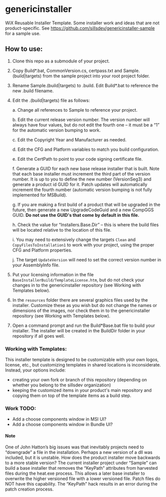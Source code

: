 # genericinstaller

WiX Reusable Installer Template.
Some installer work and ideas that are not product-specific.
See https://github.com/sillsdev/genericinstaller-sample for a sample use.

## How to use:
1)	Clone this repo as a submodule of your project.
2)	Copy Build*.bat, CommonVersion.cs, certpass.txt and Sample.(build|targets) from the sample project into your root project folder.
3)	Rename Sample.(build|targets) to <ProjectName>.build. Edit Build*.bat to reference the new <ProjectName>.build filename.
4)	Edit the <ProjectName>.(build|targets) file as follows:

	a.	Change all references to Sample to reference your project.

	b.	Edit the current release version number. The version number will always have four values, but do not edit the fourth one – it must be a “1” for the automatic version bumping to work.

	c.	Edit the Copyright Year and Manufacturer as needed.

	d.	Edit the CFG and Platform variables to match you build configuration.

	e.	Edit the CertPath to point to your code signing certificate file.

	f.	Generate a GUID for each new base release installer that is built. Note that each base installer must increment the third part of the version number. It is up to you to define the new number (VersionSeg3) and generate a product id GUID for it. Patch updates will automatically increment the fourth number (automatic version bumping is not fully implemented for MSBuild).

	g.	If you are making a first build of a product that will be upgraded in the future, then generate a new UpgradeCodeGuid and a new CompGGS GUID. **Do not use the GUID's that come by default in this file.**

	h.	Check the value for “Installers.Base.Dir” – this is where the build files will be located relative to the location of this file.

	i.	You may need to extensively change the targets `Clean` and `CopyFilesToInstallation1` to work with your project, using the proper CFG and Platform properties.

	j.	The target `UpdateVersion` will need to set the correct version number in your AssemblyInfo file.
5)	Put your licensing information in the file `BaseInstallerBuild/TemplateLicense.htm`, but do not check your changes in to the genericinstaller repository (see Working with Templates below).
6)	In the `resources` folder there are several graphics files used by the installer. Customize these as you wish but do not change the names or dimensions of the images, nor check them in to the genericinstaller repository (see Working with Templates below).
7)	Open a command prompt and run the Build*Base.bat file to build your installer. The installer will be created in the BuildDir folder in your repository if all goes well.

### Working with Templates:
This installer template is designed to be customizable with your own logos, license, etc., but customizing templates in shared locations is inconsiderate. Instead, your options include:
 - creating your own fork or branch of this repository (depending on whether you belong to the sillsdev organization)
 - keeping the customized items in your product's main repository and copying them on top of the template items as a build step.

### Work TODO:
 - Add a choose components window in MSI UI?
 - Add a choose components window in Bundle UI?

#### Note
One of John Hatton’s big issues was that inevitably projects need to “downgrade” a file in the installation. Perhaps a new version of a dll was included, but it is unstable. How does the product installer move backwards to a more stable version? The current installer project under “Sample” can build a base installer that removes the “KeyPath” attributes from harvested files during the heat.exe process. This allows a later base installer to overwrite the higher versioned file with a lower versioned file. Patch files do NOT have this capability. The “KeyPath” hack results in an error during the patch creation process.
